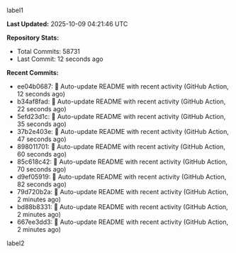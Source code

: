 
label1 
<!-- ACTIVITY_START -->
**Last Updated:** 2025-10-09 04:21:46 UTC

**Repository Stats:**
- Total Commits: 58731
- Last Commit: 12 seconds ago

**Recent Commits:**
- ee04b0687: 🤖 Auto-update README with recent activity (GitHub Action, 12 seconds ago)
- b34af8fad: 🤖 Auto-update README with recent activity (GitHub Action, 22 seconds ago)
- 5efd23d1c: 🤖 Auto-update README with recent activity (GitHub Action, 35 seconds ago)
- 37b2e403e: 🤖 Auto-update README with recent activity (GitHub Action, 47 seconds ago)
- 898011701: 🤖 Auto-update README with recent activity (GitHub Action, 60 seconds ago)
- 85c618c42: 🤖 Auto-update README with recent activity (GitHub Action, 70 seconds ago)
- d9ef05919: 🤖 Auto-update README with recent activity (GitHub Action, 82 seconds ago)
- 79d720b2a: 🤖 Auto-update README with recent activity (GitHub Action, 2 minutes ago)
- bd88b8331: 🤖 Auto-update README with recent activity (GitHub Action, 2 minutes ago)
- 667ee3dd3: 🤖 Auto-update README with recent activity (GitHub Action, 2 minutes ago)
<!-- ACTIVITY_END -->

label2
